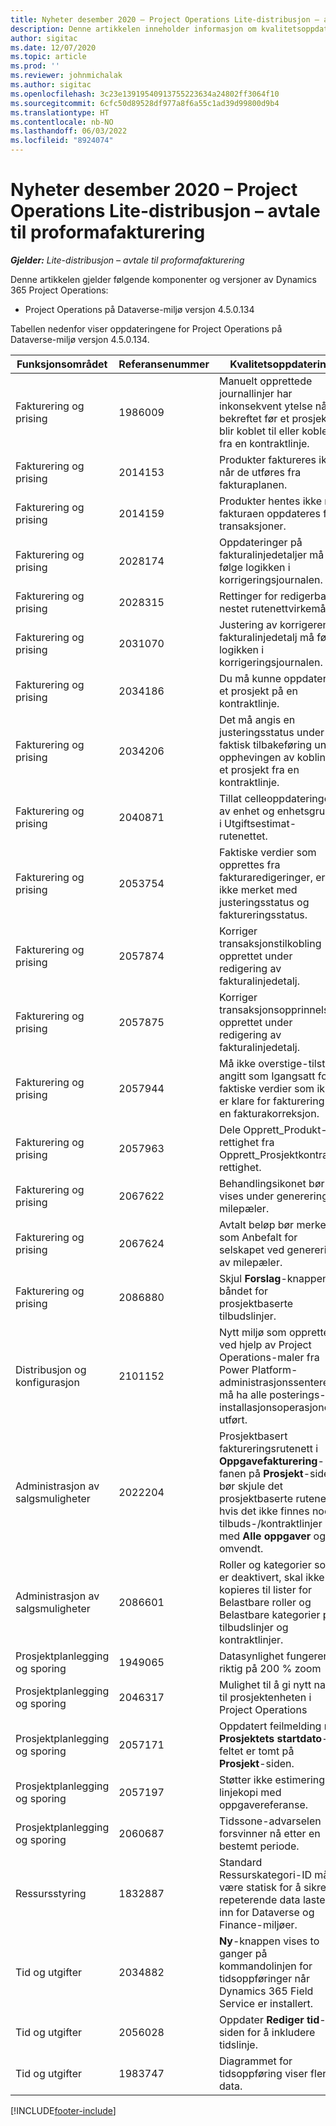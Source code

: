 ```yaml
---
title: Nyheter desember 2020 – Project Operations Lite-distribusjon – avtale til proformafakturering
description: Denne artikkelen inneholder informasjon om kvalitetsoppdateringene som er tilgjengelige i utgivelsen av Project Operations Lite-distribusjon – avtale til proformafakturering fra desember 2020.
author: sigitac
ms.date: 12/07/2020
ms.topic: article
ms.prod: ''
ms.reviewer: johnmichalak
ms.author: sigitac
ms.openlocfilehash: 3c23e13919540913755223634a24802ff3064f10
ms.sourcegitcommit: 6cfc50d89528df977a8f6a55c1ad39d99800d9b4
ms.translationtype: HT
ms.contentlocale: nb-NO
ms.lasthandoff: 06/03/2022
ms.locfileid: "8924074"
---
```

# <a name="whats-new-december-2020---project-operations-lite-deployment---deal-to-proforma-invoicing"></a>Nyheter desember 2020 – Project Operations Lite-distribusjon – avtale til proformafakturering

_**Gjelder:** Lite-distribusjon – avtale til proformafakturering_

Denne artikkelen gjelder følgende komponenter og versjoner av Dynamics 365 Project Operations:

  - Project Operations på Dataverse-miljø versjon 4.5.0.134 

Tabellen nedenfor viser oppdateringene for Project Operations på Dataverse-miljø versjon 4.5.0.134.

| **Funksjonsområdet** | **Referansenummer** | **Kvalitetsoppdatering** |
| --- | --- | --- |
| Fakturering og prising | 1986009 | Manuelt opprettede journallinjer har inkonsekvent ytelse når bekreftet før et prosjekt blir koblet til eller koblet fra en kontraktlinje. |
| Fakturering og prising | 2014153 | Produkter faktureres ikke når de utføres fra fakturaplanen. |
| Fakturering og prising | 2014159 | Produkter hentes ikke når fakturaen oppdateres for transaksjoner. |
| Fakturering og prising | 2028174 | Oppdateringer på fakturalinjedetaljer må følge logikken i korrigeringsjournalen. |
| Fakturering og prising | 2028315 | Rettinger for redigerbar nestet rutenettvirkemåte. |
| Fakturering og prising | 2031070 | Justering av korrigerende fakturalinjedetalj må følge logikken i korrigeringsjournalen. |
| Fakturering og prising | 2034186 | Du må kunne oppdatere et prosjekt på en kontraktlinje. |
| Fakturering og prising | 2034206 | Det må angis en justeringsstatus under faktisk tilbakeføring under opphevingen av kobling til et prosjekt fra en kontraktlinje. |
| Fakturering og prising | 2040871 | Tillat celleoppdateringer av enhet og enhetsgruppe i Utgiftsestimat-rutenettet. |
| Fakturering og prising | 2053754 | Faktiske verdier som opprettes fra fakturaredigeringer, er ikke merket med justeringsstatus og faktureringsstatus. |
| Fakturering og prising | 2057874 | Korriger transaksjonstilkobling opprettet under redigering av fakturalinjedetalj. |
| Fakturering og prising | 2057875 | Korriger transaksjonsopprinnelser opprettet under redigering av fakturalinjedetalj. |
| Fakturering og prising | 2057944 | Må ikke overstige-tilstand angitt som Igangsatt for faktiske verdier som ikke er klare for fakturering fra en fakturakorreksjon. |
| Fakturering og prising | 2057963 | Dele Opprett\_Produkt-rettighet fra Opprett\_Prosjektkontrakt-rettighet. |
| Fakturering og prising | 2067622 | Behandlingsikonet bør vises under generering av milepæler. |
| Fakturering og prising | 2067624 | Avtalt beløp bør merkes som Anbefalt for selskapet ved generering av milepæler. |
| Fakturering og prising | 2086880 | Skjul **Forslag**-knappen på båndet for prosjektbaserte tilbudslinjer. |
| Distribusjon og konfigurasjon | 2101152 | Nytt miljø som opprettes ved hjelp av Project Operations-maler fra Power Platform-administrasjonssenteret, må ha alle posterings-installasjonsoperasjoner utført. |
|   Administrasjon av salgsmuligheter | 2022204 | Prosjektbasert faktureringsrutenett i **Oppgavefakturering**-fanen på **Prosjekt**-siden bør skjule det prosjektbaserte rutenettet hvis det ikke finnes noen tilbuds-/kontraktlinjer med **Alle oppgaver** og omvendt. |
|   Administrasjon av salgsmuligheter | 2086601 | Roller og kategorier som er deaktivert, skal ikke kopieres til lister for Belastbare roller og Belastbare kategorier på tilbudslinjer og kontraktlinjer. |
| Prosjektplanlegging og sporing | 1949065 | Datasynlighet fungerer riktig på 200 % zoom |
| Prosjektplanlegging og sporing | 2046317 | Mulighet til å gi nytt navn til prosjektenheten i Project Operations |
| Prosjektplanlegging og sporing | 2057171 | Oppdatert feilmelding når **Prosjektets startdato**-feltet er tomt på **Prosjekt**-siden. |
| Prosjektplanlegging og sporing | 2057197 | Støtter ikke estimering av linjekopi med oppgavereferanse. |
| Prosjektplanlegging og sporing | 2060687 | Tidssone-advarselen forsvinner nå etter en bestemt periode. |
| Ressursstyring | 1832887 | Standard Ressurskategori-ID må være statisk for å sikre at repeterende data lastes inn for Dataverse og Finance-miljøer. |
| Tid og utgifter | 2034882 | **Ny**-knappen vises to ganger på kommandolinjen for tidsoppføringer når Dynamics 365 Field Service er installert. |
| Tid og utgifter | 2056028 | Oppdater **Rediger tid**-siden for å inkludere tidslinje. |
| Tid og utgifter | 1983747 | Diagrammet for tidsoppføring viser flere data. |


[!INCLUDE[footer-include](../../includes/footer-banner.md)]